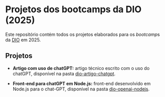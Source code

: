 # Projetos dos bootcamps da DIO (2025)

Este repositório contém todos os projetos elaborados para os *bootcamp*s da [DIO](https://dio.me) em 2025.

## Projetos

* **Artigo com uso de chatGPT:** artigo técnico escrito com o uso do chatGPT, disponível na pasta [dio-artigo-chatgpt](dio-artigo-chatgpt/).

* **Front-end para chatGPT em Node.js:** front-end desenvolvido em Node.js para o chat-GPT, disponível na pasta [dio-openai-nodejs](dio-openai-nodejs/).
